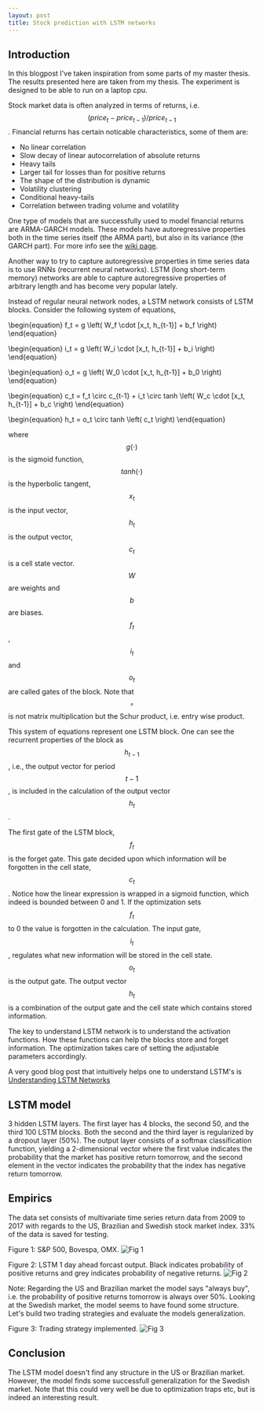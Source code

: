 ```yaml
---
layout: post
title: Stock prediction with LSTM networks
---
```


## Introduction
In this blogpost I've taken inspiration from some parts of my master thesis. The results presented here are taken from my thesis. The experiment is designed to be able to run on a laptop cpu.

Stock market data is often analyzed in terms of returns, i.e. $$(price_t - price_{t-1}) / price_{t-1}$$. Financial returns has
certain noticable characteristics, some of them are:

- No linear correlation
- Slow decay of linear autocorrelation of absolute returns
- Heavy tails
- Larger tail for losses than for positive returns
- The shape of the distribution is dynamic
- Volatility clustering
- Conditional heavy-tails
- Correlation between trading volume and volatility

One type of models that are successfully used to model financial returns are ARMA-GARCH models. These models have autoregressive properties
both in the time series itself (the ARMA part), but also in its variance (the GARCH part). For more info see the
[wiki page](https://en.wikipedia.org/wiki/Autoregressive_conditional_heteroskedasticity#GARCH.28p.2C_q.29_model_specification).

Another way to try to capture autoregressive properties in time series data is to use RNNs (recurrent neural networks). LSTM
(long short-term memory) networks are able to capture autoregressive properties of arbitrary length and has become very popular lately.

Instead of regular neural network nodes, a LSTM network consists of LSTM blocks. Consider the following system of equations,


\begin{equation}
f_t = g \left( W_f \cdot [x_t, h_{t-1}] + b_f \right)
\end{equation}

\begin{equation}
i_t = g \left( W_i \cdot [x_t, h_{t-1}] + b_i \right)
\end{equation}

\begin{equation}
o_t = g \left( W_0 \cdot [x_t, h_{t-1}] + b_0 \right)
\end{equation}

\begin{equation}
c_t = f_t \circ c_{t-1} + i_t \circ tanh \left( W_c \cdot [x_t, h_{t-1}] + b_c \right)
\end{equation}

\begin{equation}
h_t = o_t \circ tanh \left( c_t \right)
\end{equation}

where $$g(\cdot)$$ is the sigmoid function, $$tanh(\cdot)$$ is the hyperbolic tangent, $$x_t$$ is the input vector,
$$h_t$$ is the output vector, $$c_t$$ is a cell state vector. $$W$$ are weights and $$b$$ are biases. $$f_t$$, $$i_t$$
and $$o_t$$ are called gates of the block. Note that $$\circ$$ is not matrix multiplication but the Schur product,
i.e. entry wise product.

This system of equations represent one LSTM block. One can see the recurrent properties of the block as $$h_{t-1}$$, i.e.,
the output vector for period $$t-1$$, is included in the calculation of the output vector $$h_t$$.

The first gate of the LSTM block, $$f_t$$ is the forget gate. This gate decided upon which information will be forgotten
in the cell state, $$c_t$$. Notice how the linear expression is wrapped in a sigmoid function, which indeed is bounded between 0 and 1.
If the optimization sets $$f_t$$ to 0 the value is forgotten in the calculation. The input gate, $$i_t$$, regulates what new
information will be stored in the cell state. $$o_t$$ is the output gate. The output vector $$h_t$$ is a combination of the output gate
and the cell state which contains stored information.

The key to understand LSTM network is to understand the activation functions. How these functions can help the blocks store and
forget information. The optimization takes care of setting the adjustable parameters accordingly.

A very good blog post that intuitively helps one to understand LSTM's is
[Understanding LSTM Networks](http://colah.github.io/posts/2015-08-Understanding-LSTMs/)

## LSTM model
3 hidden LSTM layers. The first layer has 4 blocks, the second 50, and the third 100 LSTM blocks. Both the second and the third
layer is regularized by a dropout layer (50%). The output layer consists of a softmax classification function, yielding a 2-dimensional vector where the first value indicates the probability that the market has positive return tomorrow, and the second element in the vector indicates the probability that the index has negative return tomorrow.


## Empirics
The data set consists of multivariate time series return data from 2009 to 2017 with regards to the US, Brazilian and Swedish stock market index. 33% of the data is saved for testing.

Figure 1: S&P 500, Bovespa, OMX.
![Fig 1](/images/data2.png)


Figure 2: LSTM 1 day ahead forcast output. Black indicates probability of positive returns and grey indicates probability of negative returns.
![Fig 2](/images/lstm_deep_prob2.png)


Note: Regarding the US and Brazilian market the model says "always buy", i.e. the probability of positive returns tomorrow is always over 50%. Looking at the Swedish market, the model seems to have found some structure. Let's build two trading strategies and evaluate the models generalization.


Figure 3: Trading strategy implemented.
![Fig 3](/images/strategy.png)


## Conclusion
The LSTM model doesn't find any structure in the US or Brazilian market. However, the model finds some successfull generalization for the Swedish market. Note that this could very well be due to optimization traps etc, but is indeed an interesting result.


